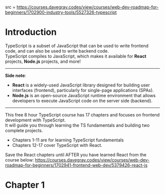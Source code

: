 src = https://courses.davegray.codes/view/courses/web-dev-roadmap-for-beginners/1702900-industry-tools/5527326-typescript

# Introduction

TypeScript is a subset of JavaScript that can be used to write frontend code, and can also be used to write backend code.  
TypeScript compiles to JavaScript, which makes it available for **React** projects, **Node.js** projects, and more!

---

**Side note**:   
- **React** is a widely-used JavaScript library designed for building user interfaces (frontend), particularly for single-page applications (SPAs).  
- **Node.js** is an open-source JavaScript runtime environment that allows developers to execute JavaScript code on the server side (backend).

---

This free 8 hour TypeScript course has 17 chapters and focuses on frontend development with TypeScript.   
It will guide you through learning the TS fundamentals and building two complete projects.  
- Chapters 1-11 are for learning TypeScript fundamentals 
- Chapters 12-17 cover TypeScript with React. 

Save the React chapters until AFTER you have learned React from the course below:
https://courses.davegray.codes/view/courses/web-dev-roadmap-for-beginners/1702941-frontend-web-dev/5379426-react-js

# Chapter 1

